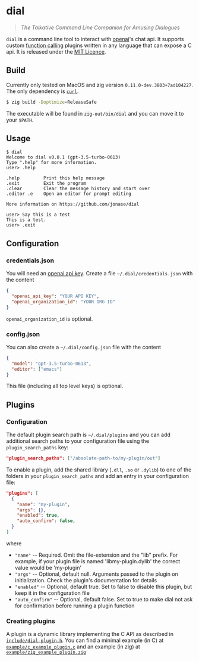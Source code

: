 # dial

> _The Talkative Command Line Companion for Amusing Dialogues_

`dial` is a command line tool to interact with [openai](https://openai.com/)'s chat api. It supports custom [function calling](https://platform.openai.com/docs/guides/gpt/function-calling) plugins written in any language that can expose a C api. It is released under the [MIT Licence](LICENSE).

## Build

Currently only tested on MacOS and zig version `0.11.0-dev.3803+7ad104227`. The only dependency is [`curl`](https://curl.se/).

```sh
$ zig build -Doptimize=ReleaseSafe
```

The executable will be found in `zig-out/bin/dial` and you can move it to your `$PATH`.

## Usage

```
$ dial
Welcome to dial v0.0.1 (gpt-3.5-turbo-0613)
Type ".help" for more information.
user> .help

.help         Print this help message
.exit         Exit the program
.clear        Clear the message history and start over
.editor .e    Open an editor for prompt editing

More information on https://github.com/jonase/dial

user> Say this is a test
This is a test.
user> .exit
```

## Configuration

### credentials.json

You will need an [openai api key](https://platform.openai.com/overview). Create a file `~/.dial/credentials.json` with the content

```json
{
  "openai_api_key": "YOUR API KEY",
  "openai_organization_id": "YOUR ORG ID"
}
```

`openai_organization_id` is optional.

### config.json

You can also create a `~/.dial/config.json` file with the content

```json
{
  "model": "gpt-3.5-turbo-0613",
  "editor": ["emacs"]
}
```

This file (including all top level keys) is optional.

## Plugins

### Configuration

The default plugin search path is `~/.dial/plugins` and you can add additional search paths to your configuration file using the `plugin_search_paths` key:

```json
"plugin_search_paths": ["/absolute-path-to/my-plugin/out"]
```

To enable a plugin, add the shared library (`.dll`, `.so` or `.dylib`) to one of the folders in your `plugin_search_paths` and add an entry in your configuration file:

```json
"plugins": [
  {
    "name": "my-plugin",
    "args": {},
    "enabled": true,
    "auto_confirm": false,
  }
]
```

where

- `"name"` -- Required. Omit the file-extension and the "lib" prefix. For example, if your plugin file is named 'libmy-plugin.dylib' the correct value would be 'my-plugin'
- `"args"` -- Optional, default null. Arguments passed to the plugin on initialization. Check the plugin's documentation for details
- `"enabled"` -- Optional, default true. Set to false to disable this plugin, but keep it in the configuration file
- `"auto_confirm"` -- Optional, default false. Set to true to make dial not ask for confirmation before running a plugin function

### Creating plugins

A plugin is a dynamic library implementing the C API as described in [`include/dial-plugin.h`](include/dial-plugin.h). You can find a minimal example (in C) at [`example/c_example_plugin.c`](example/c_example_plugin.c) and an example (in zig) at [`example/zig_example_plugin.zig`](example/zig_example_plugin.zig)
